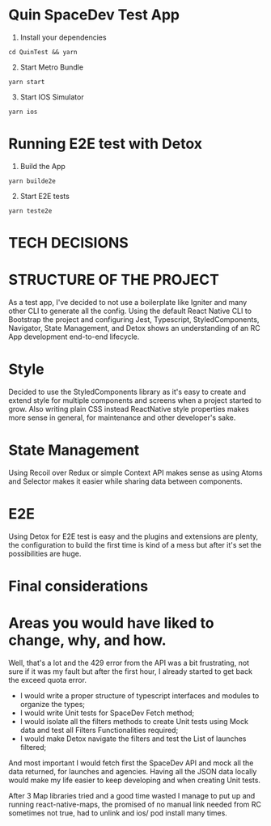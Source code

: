 # Quin SpaceDev Test App

1. Install your dependencies

```
cd QuinTest && yarn
```

2. Start Metro Bundle

```
yarn start
```

3. Start IOS Simulator

```
yarn ios
```

# Running E2E test with Detox

1. Build the App

```
yarn builde2e
```

2. Start E2E tests

```
yarn teste2e
```

# TECH DECISIONS

# STRUCTURE OF THE PROJECT

As a test app, I've decided to not use a boilerplate like Igniter and many other CLI to generate all the config.
Using the default React Native CLI to Bootstrap the project and configuring Jest, Typescript, StyledComponents, Navigator, State Management, and Detox shows an understanding of an RC App development end-to-end lifecycle.

# Style

Decided to use the StyledComponents library as it's easy to create and extend style for multiple components and screens when a project started to grow. Also writing plain CSS instead ReactNative style properties makes more sense in general, for maintenance and other developer's sake.

# State Management

Using Recoil over Redux or simple Context API makes sense as using Atoms and Selector makes it easier while sharing data between components.

# E2E

Using Detox for E2E test is easy and the plugins and extensions are plenty, the configuration to build the first time is kind of a mess but after it's set the possibilities are huge.

# Final considerations

# Areas you would have liked to change, why, and how.

Well, that's a lot and the 429 error from the API was a bit frustrating, not sure if it was my fault but after the first hour, I already started to get back the exceed quota error.

- I would write a proper structure of typescript interfaces and modules to organize the types;
- I would write Unit tests for SpaceDev Fetch method;
- I would isolate all the filters methods to create Unit tests using Mock data and test all Filters Functionalities required;
- I would make Detox navigate the filters and test the List of launches filtered;

And most important I would fetch first the SpaceDev API and mock all the data returned, for launches and agencies. Having all the JSON data locally would make my life easier to keep developing and when creating Unit tests.

After 3 Map libraries tried and a good time wasted I manage to put up and running react-native-maps, the promised of no manual link needed from RC sometimes not true, had to unlink and ios/ pod install many times.

